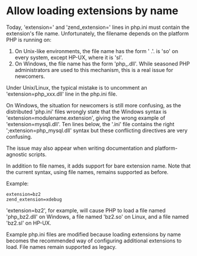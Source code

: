 # Allow loading extensions by name

Today, 'extension=' and 'zend_extension=' lines in php.ini must contain the extension's file name. Unfortunately, the filename depends on the platform PHP is running on:

1. On Unix-like environments, the file name has the form '<extension-name>
.<suffix>'. <suffix> is 'so' on every system, except HP-UX, where it is 'sl'.
2. On Windows, the file name has the form 'php_<extension-name>.dll'.
While seasoned PHP administrators are used to this mechanism, this is a real issue for newcomers.

Under Unix/Linux, the typical mistake is to uncomment an 'extension=php_xxx.dll' line in the php.ini file.

On Windows, the situation for newcomers is still more confusing, as the distributed 'php.ini' files wrongly state that the Windows syntax is 'extension=modulename.extension', giving the wrong example of 'extension=mysqli.dll'. Ten lines below, the '.ini' file contains the right ';extension=php_mysql.dll' syntax but these conflicting directives are very confusing.

The issue may also appear when writing documentation and platform-agnostic scripts.

In addition to file names, it adds support for bare extension name. Note that the current syntax, using file names, remains supported as before.

Example:

```
extension=bz2
zend_extension=xdebug
```

'extension=bz2', for example, will cause PHP to load a file named 'php_bz2.dll' on Windows, a file named 'bz2.so' on Linux, and a file named 'bz2.sl' on HP-UX.

Example php.ini files are modified because loading extensions by name becomes the recommended way of configuring additional extensions to load. File names remain supported as legacy.


